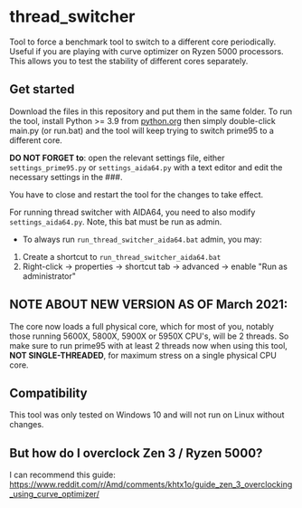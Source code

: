 # thread_switcher

Tool to force a benchmark tool to switch to a different core periodically.
Useful if you are playing with curve optimizer on Ryzen 5000 processors.
This allows you to test the stability of different cores separately.

## Get started

Download the files in this repository and put them in the same folder.
To run the tool, install Python >= 3.9 from [python.org](https://www.python.org) then simply double-click main.py (or run.bat) and the tool will keep trying to switch prime95 to a different core.

**DO NOT FORGET to**:
open the relevant settings file, either `settings_prime95.py` or `settings_aida64.py` with a text editor and edit the necessary settings in the ###.

You have to close and restart the tool for the changes to take effect.

For running thread switcher with AIDA64, you need to also modify `settings_aida64.py`. Note, this bat must be run as admin.
- To always run `run_thread_switcher_aida64.bat` admin, you may:
1. Create a shortcut to `run_thread_switcher_aida64.bat`
2. Right-click -> properties -> shortcut tab -> advanced -> enable "Run as administrator"

## NOTE ABOUT NEW VERSION AS OF March 2021:

The core now loads a full physical core, which for most of you, notably those running 5600X, 5800X, 5900X or 5950X CPU's, will be 2 threads.
So make sure to run prime95 with at least 2 threads now when using this tool, **NOT SINGLE-THREADED**, for maximum stress on a single physical CPU core.

## Compatibility

This tool was only tested on Windows 10 and will not run on Linux without changes.

## But how do I overclock Zen 3 / Ryzen 5000?

I can recommend this guide: <https://www.reddit.com/r/Amd/comments/khtx1o/guide_zen_3_overclocking_using_curve_optimizer/>

